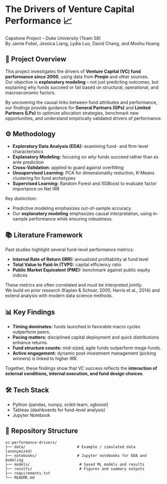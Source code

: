 # The Drivers of Venture Capital Performance 📈

Capstone Project – Duke University (Team 58)  
By Jamie Fobel, Jessica Liang, Lydia Luo, David Chang, and Moshu Huang  

## 📖 Project Overview

This project investigates the drivers of **Venture Capital (VC) fund performance since 2000**, using data from **Preqin** and other sources.  
Our objective is **explanatory modeling** – not just predicting outcomes, but explaining why funds succeed or fail based on structural, operational, and macroeconomic factors.

By uncovering the causal links between fund attributes and performance, our findings provide guidance for **General Partners (GPs)** and **Limited Partners (LPs)** to optimize allocation strategies, benchmark new opportunities, and understand empirically validated drivers of performance.

## ⚙️ Methodology

- **Exploratory Data Analysis (EDA):** examining fund- and firm-level characteristics  
- **Explanatory Modeling:** focusing on *why* funds succeed rather than ex ante prediction  
- **Cross-Validation:** applied to guard against overfitting  
- **Unsupervised Learning:** PCA for dimensionality reduction, K-Means clustering for fund archetypes  
- **Supervised Learning:** Random Forest and XGBoost to evaluate factor importance on Net IRR  

Key distinction:  
- Predictive modeling emphasizes out-of-sample accuracy.  
- Our **explanatory modeling** emphasizes causal interpretation, using in-sample performance while ensuring robustness.

## 📚 Literature Framework

Past studies highlight several fund-level performance metrics:  
- **Internal Rate of Return (IRR):** annualized profitability at fund level  
- **Total Value to Paid-In (TVPI):** capital efficiency ratio  
- **Public Market Equivalent (PME):** benchmark against public equity indices  

These metrics are often correlated and must be interpreted jointly.  
We build on prior research (Kaplan & Schoar, 2005; Harris et al., 2014) and extend analysis with modern data science methods.

## 📊 Key Findings

- **Timing dominates:** funds launched in favorable macro cycles outperform peers.  
- **Pacing matters:** disciplined capital deployment and quick distributions enhance returns.  
- **Fund structure counts:** mid-sized, agile funds outperform mega-funds.  
- **Active engagement:** dynamic post-investment management (picking winners) is linked to higher IRR.  

Together, these findings show that VC success reflects the **interaction of external conditions, internal execution, and fund design choices**.

## 🛠 Tech Stack

- Python (pandas, numpy, scikit-learn, xgboost)  
- Tableau (dashboards for fund-level analysis)  
- Jupyter Notebook  

## 📂 Repository Structure

```text
vc-performance-drivers/
├── data/                       # Example / simulated data (anonymized)
├── notebooks/                  # Jupyter notebooks for EDA and modeling
├── models/                      # Saved ML models and results
├── results/                     # Figures and summary outputs
├── requirements.txt
└── README.md

